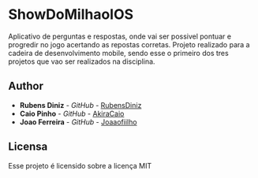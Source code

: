 # ShowDoMilhaoIOS

Aplicativo de perguntas e respostas, onde vai ser possivel pontuar e progredir no jogo acertando as repostas corretas.
Projeto realizado para a cadeira de desenvolvimento mobile, sendo esse o primeiro dos tres projetos que vao ser realizados na disciplina.

## Author

* **Rubens Diniz** - *GitHub* - [RubensDiniz](https://github.com/RubensDiniz)
* **Caio Pinho** - *GitHub* - [AkiraCaio](https://github.com/AkiraCaio)
* **Joao Ferreira** - *GitHub* - [Joaaofiilho](https://github.com/Joaaofiilho)

## Licensa

Esse projeto é licensido sobre a licença MIT  
